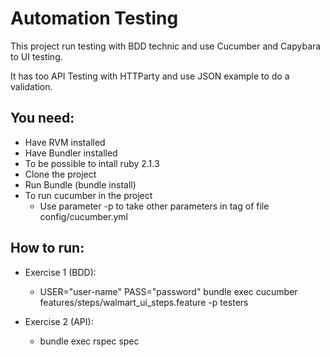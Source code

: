 Automation Testing
==================

This project run testing with BDD technic and use Cucumber and Capybara to UI testing.

It has too API Testing with HTTParty and use JSON example to do a validation.

You need:
---------

- Have RVM installed
- Have Bundler installed
- To be possible to intall ruby 2.1.3
- Clone the project
- Run Bundle (bundle install)
- To run cucumber in the project
	- Use parameter -p <tag> to take other parameters in tag of file config/cucumber.yml
 
How to run:
-----------

* Exercise 1 (BDD):	
	* USER="user-name" PASS="password" bundle exec cucumber features/steps/walmart_ui_steps.feature -p testers

* Exercise 2 (API):	
	* bundle exec rspec spec
